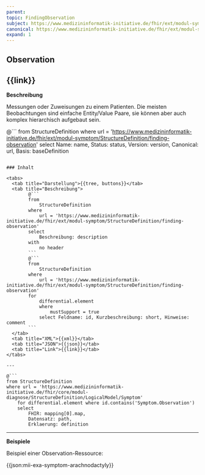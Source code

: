 ```yaml
---
parent: 
topic: FindingObservation
subject: https://www.medizininformatik-initiative.de/fhir/ext/modul-symptom/StructureDefinition/finding-observation
canonical: https://www.medizininformatik-initiative.de/fhir/ext/modul-symptom/StructureDefinition/finding-observation
expand: 1
---
```


## Observation

## {{link}}

**Beschreibung**

Messungen oder Zuweisungen zu einem Patienten. Die meisten Beobachtungen sind einfache Entity/Value Paare, sie können aber auch komplex hierarchisch aufgebaut sein.

@```
from 
    StructureDefinition 
where 
    url = 'https://www.medizininformatik-initiative.de/fhir/ext/modul-symptom/StructureDefinition/finding-observation' 
select 
    Name: name, Status: status, Version: version, Canonical: url, Basis: baseDefinition
```

### Inhalt

<tabs>
  <tab title="Darstellung">{{tree, buttons}}</tab>
  <tab title="Beschreibung"> 
        @```
        from
	        StructureDefinition
        where
	        url = 'https://www.medizininformatik-initiative.de/fhir/ext/modul-symptom/StructureDefinition/finding-observation'
        select
	        Beschreibung: description
        with
            no header
        ```
        @```
        from 
            StructureDefinition 
        where 
            url = 'https://www.medizininformatik-initiative.de/fhir/ext/modul-symptom/StructureDefinition/finding-observation' 
        for 
            differential.element 
            where 
                mustSupport = true 
            select Feldname: id, Kurzbeschreibung: short, Hinweise: comment
        ```
  </tab>
  <tab title="XML">{{xml}}</tab>
  <tab title="JSON">{{json}}</tab>
  <tab title="Link">{{link}}</tab>
</tabs>

---

@```
from StructureDefinition 
where url = 'https://www.medizininformatik-initiative.de/fhir/core/modul-diagnose/StructureDefinition/LogicalModel/Symptom'
    for differential.element where id.contains('Symptom.Observation') 
    select 
        FHIR: mapping[0].map,
        Datensatz: path, 
        Erklaerung: definition 
```

---

**Beispiele**

Beispiel einer Observation-Ressource:

{{json:mii-exa-symptom-arachnodactyly}}
<br>
